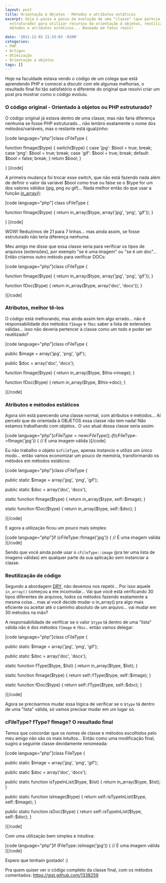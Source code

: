 ```yaml
---
layout: post
title: Orientação à Objetos - Métodos e atributos estáticos
excerpt: Veja o passo a passo da evolução de uma "classe" (que parecia mais código
  estruturado) para utilizar recursos da orientação à objetos, reutilização de código,
  métodos e atributos estáticos... Baseado em fatos reais!

date: '2011-11-03 21:33:03 -0200'
categories:
- PHP
- Artigos
- Otimização
- Orientação a objetos
tags: []
---
```

<p>Hoje na faculdade estava vendo o código de um colega que está aprendendo PHP e comecei a discutir com ele algumas melhorias, o resultado final foi tão satisfatório e diferente do original que resolvi criar um post pra mostrar como o código evoluiu.</p>
<h3>O código original - Orientado à objetos ou PHP estruturado?</h3>
<p>O código original já estava dentro de uma classe, mas não faria diferença nenhuma se fosse PHP estruturado... não lembro exatamente o nome dos métodos/variáveis, mas o restante está igualzinho:</p>

[code language="php"]class cFileType {</p>
<p>	function fImage($type) {
		switch($type) {
			case 'jpg':
			$bool = true;
			break;
			case 'png':
			$bool = true;
			break;
			case 'gif':
			$bool = true;
			break;
			default:
			$bool = false;
			break;
		}
		return $bool;
	}</p>
<p>}
[/code]

<p>A primeira mudança foi trocar esse switch, que não está fazendo nada além de definir o valor da variável $bool como true ou false se o $type for um dos valores válidos (jpg, png ou gif)... Nada melhor então do que usar a função <a href="http://php.net/manual/en/function.in-array.php">in_array()</a>:</p>

[code language="php"]
class cFileType {</p>
<p>	function fImage($type) {
		return in_array($type, array('jpg', 'png', 'gif'));
	}</p>
<p>}
[/code]

<p>WOW! Reduzimos de 21 para 7 linhas... mas ainda assim, se fosse estruturado não teria diferença nenhuma.</p>
<p>Meu amigo me disse que essa classe seria para verificar os tipos de arquivos (extensões), por exemplo "se é uma imagem" ou "se é um doc"... Então criamos outro método para verificar DOCs:</p>

[code language="php"]class cFileType {</p>
<p>	function fImage($type) {
		return in_array($type, array('jpg', 'png', 'gif'));
	}</p>
<p>	function fDoc($type) {
		return in_array($type, array('doc', 'docx'));
	}</p>
<p>}[/code]

<h3>Atributos, melhor tê-los</h3>
<p>O código está melhorando, mas ainda assim tem algo errado... não é responsabilidade dos métodos <code>fImage</code> e <code>fDoc</code> saber a lista de extensões válidas... isso não deveria pertencer à classe como um todo e poder ser reutilizado?</p>

[code language="php"]class cFileType {</p>
<p>	public $image = array('jpg', 'png', 'gif');</p>
<p>	public $doc = array('doc', 'docx');</p>
<p>	function fImage($type) {
		return in_array($type, $this->image);
	}</p>
<p>	function fDoc($type) {
		return in_array($type, $this->doc);
	}</p>
<p>}[/code]

<h3>Atributos e métodos estáticos</h3>
<p>Agora sim está parecendo uma classe normal, com atributos e métodos... Aí percebi que de orientada à OBJETOS essa classe não tem nada! Não estamos trabalhando com objetos.. O uso atual dessa classe seria assim:</p>

[code language="php"]$cFileType = new cFileType();
if ($cFileType->fImage('jpg')) {
	// É uma imagem válida
}[/code]

<p>Eu não trabalho o objeto <code>$cFileType</code>, apenas instancio e utilizo um único modo... então vamos economizar um pouco de memória, transformando os métodos em métodos estáticos:</p>

[code language="php"]class cFileType {</p>
<p>	public static $image = array('jpg', 'png', 'gif');</p>
<p>	public static $doc = array('doc', 'docx');</p>
<p>	static function fImage($type) {
		return in_array($type, self::$image);
	}</p>
<p>	static function fDoc($type) {
		return in_array($type, self::$doc);
	}</p>
<p>}[/code]

<p>E agora a utilização ficou um pouco mais simples:</p>

[code language="php"]if (cFileType::fImage('jpg')) {
	// É uma imagem válida
}[/code]

<p>Sendo que você ainda pode usar o <code>cFileType::image</code> (pra ter uma lista de imagens válidas) em qualquer parte da sua aplicação sem instanciar a classe.</p>
<h3>Reutilização de código</h3>
<p>Segundo a abordagem <a href="http://pt.wikipedia.org/wiki/Don't_repeat_yourself">DRY</a>, não devemos nos repetir... Por isso aquele <code>in_array()</code> começou a me incomodar... Vai que você está verificando 30 tipos diferentes de arquivos, todos os métodos fazendo exatamente a mesma coisa... mas aí você decide mudar o in_array() pra algo mais eficiente ou aceitar até o caminho absoluto de um arquivo... vai mudar em 30 métodos na mão?</p>
<p>A responsabilidade de verificar se o valor <code>$type</code> tá dentro de uma "lista" válida não é dos métodos <code>fImage</code> e <code>fDoc</code>.. então vamos delegar:</p>

[code language="php"]class cFileType {</p>
<p>	public static $image = array('jpg', 'png', 'gif');</p>
<p>	public static $doc = array('doc', 'docx');</p>
<p>	static function fType($type, $list) {
		return in_array($type, $list);
	}</p>
<p>	static function fImage($type) {
		return self::fType($type, self::$image);
	}</p>
<p>	static function fDoc($type) {
		return self::fType($type, self::$doc);
	}</p>
<p>}[/code]

<p>Agora se precisarmos mudar essa lógica de verificar se o <code>$type</code> tá dentro de uma "lista" válida, só vamos precisar mudar em um lugar só.</p>
<h3>cFileType? fType? fImage? O resultado final</h3>
<p>Temos que concordar que os nomes de classe e métodos escolhidos pelo meu amigo não são os mais intuitos... Então como uma modificação final, sugiro a seguinte classe devidamente renomeada:</p>

[code language="php"]class FileType {</p>
<p>	public static $image = array('jpg', 'png', 'gif');</p>
<p>	public static $doc = array('doc', 'docx');</p>
<p>	public static function isTypeInList($type, $list) {
		return in_array($type, $list);
	}</p>
<p>	public static function isImage($type) {
		return self::isTypeInList($type, self::$image);
	}</p>
<p>	public static function isDoc($type) {
		return self::isTypeInList($type, self::$doc);
	}</p>
<p>}[/code]

<p>Com uma utilização bem simples e intuitiva: </p>

[code language="php"]if (FileType::isImage('jpg')) {
	// É uma imagem válida
}[/code]

<p>Espero que tenham gostado! :)</p>
<p>Pra quem quiser ver o código completo da classe final, com os métodos comentados: <a href="https://gist.github.com/1338259">https://gist.github.com/1338259</a></p>
